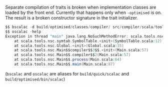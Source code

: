 Separate compilation of traits is broken when implementation classes are loaded by the front end. Currently that happens only when `-optimised` is on. The result is a broken constructor signature in the trait initializer.

```scala
$$ bscalac -d build/optimised/classes/compiler/ src/compiler/scala/tools/nsc/symtab/Symbols.scala -optimise
$$ oscalac -help
Exception in thread "main" java.lang.NoSuchMethodError: scala.tools.nsc.symtab.Symbols$$class.$$init$$(Lscala/tools/nsc/symtab/SymbolTable;)V
	at scala.tools.nsc.symtab.SymbolTable.<init>(SymbolTable.scala:12)
	at scala.tools.nsc.Global.<init>(Global.scala:35)
	at scala.tools.nsc.Main$$compiler$$3$$.<init>(Main.scala:57)
	at scala.tools.nsc.Main$$.compiler$$2(Main.scala:57)
	at scala.tools.nsc.Main$$.process(Main.scala:64)
	at scala.tools.nsc.Main$$.main(Main.scala:87)
```

(`bscalac` and `oscalac` are aliases for `build/quick/scalac` and `build/optimised/bin/scalac`)
